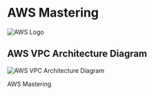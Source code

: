 # AWS Mastering

![AWS Logo](https://upload.wikimedia.org/wikipedia/commons/9/93/Amazon_Web_Services_Logo.svg)

## AWS VPC Architecture Diagram

![AWS VPC Architecture Diagram](./images/vpc-diagram.png)

AWS Mastering